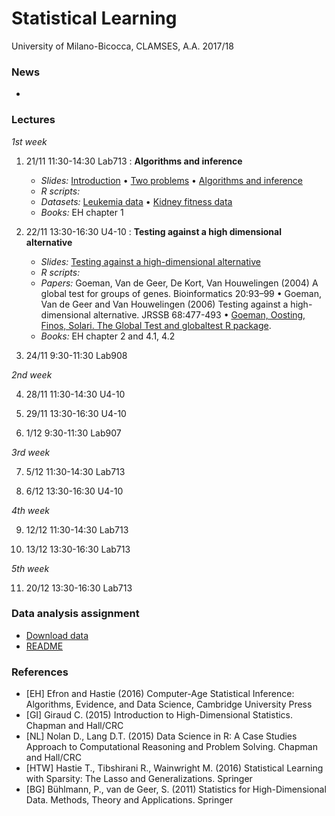 # Statistical Learning 

University of Milano-Bicocca, CLAMSES, A.A. 2017/18

### News

* 

### Lectures

*1st week*

1. 21/11 11:30-14:30 Lab713 : **Algorithms and inference**
    + *Slides:* [Introduction](https://github.com/aldosolari/SL/blob/master/slides/1_intro.pdf) • [Two problems]() • [Algorithms and inference](https://github.com/aldosolari/SL/blob/master/slides/1_alginf.pdf) 
    + *R scripts:* 
    + *Datasets:* [Leukemia data](https://web.stanford.edu/~hastie/CASI_files/DATA/leukemia.html) • [Kidney fitness data](https://web.stanford.edu/~hastie/CASI_files/DATA/kidney.html)
    + *Books:* EH chapter 1 

2. 22/11 13:30-16:30 U4-10 : **Testing against a high dimensional alternative**
    + *Slides:* [Testing against a high-dimensional alternative]()
    + *R scripts:* 
    + *Papers:* Goeman, Van de Geer, De Kort, Van Houwelingen (2004) A global test for groups of genes. Bioinformatics 20:93–99 • Goeman, Van de Geer and Van Houwelingen (2006) Testing against a high-dimensional alternative. JRSSB 68:477-493 • [Goeman, Oosting, Finos, Solari. The Global Test and globaltest R package](). 
    + *Books:* EH chapter 2 and 4.1, 4.2 

3. 24/11 9:30-11:30 Lab908 

*2nd week*

4. 28/11 11:30-14:30 U4-10

5. 29/11 13:30-16:30 U4-10

6. 1/12 9:30-11:30 Lab907

*3rd week*

7. 5/12 11:30-14:30 Lab713

8. 6/12 13:30-16:30 U4-10

*4th week*

9. 12/12 11:30-14:30 Lab713

10. 13/12 13:30-16:30 Lab713

*5th week*

11. 20/12 13:30-16:30 Lab713

### Data analysis assignment

  + [Download data](https://osf.io/47tnc/)
  + [README](https://github.com/aldosolari/SL/tree/master/DAA)


### References

  + [EH] Efron and Hastie (2016) Computer-Age Statistical Inference: Algorithms, Evidence, and Data Science, Cambridge University Press
  + [GI] Giraud C. (2015) Introduction to High-Dimensional Statistics. Chapman and Hall/CRC
  + [NL] Nolan D., Lang D.T. (2015) Data Science in R: A Case Studies Approach to Computational Reasoning and Problem Solving. Chapman and Hall/CRC
  + [HTW] Hastie T., Tibshirani R., Wainwright M. (2016) Statistical Learning with Sparsity: The Lasso and Generalizations. Springer
  + [BG] Bühlmann, P., van de Geer, S. (2011) Statistics for High-Dimensional Data. Methods, Theory and Applications. Springer
